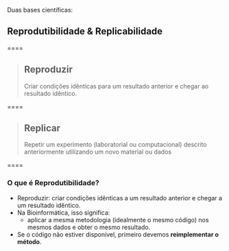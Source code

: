Duas bases científicas:

## Reprodutibilidade & Replicabilidade

====

> ## Reproduzir
> Criar condições idênticas para um resultado anterior e chegar ao resultado idêntico.

====

> ## Replicar
> Repetir um experimento (laboratorial ou computacional)  descrito anteriormente utilizando um novo material ou dados

====

### O que é Reprodutibilidade?

- Reproduzir: criar condições idênticas a um resultado anterior e chegar a um resultado idêntico.
- Na Bioinformática, isso significa:
  - aplicar a mesma metodologia (idealmente o mesmo código) nos mesmos dados e obter o mesmo resultado.
- Se o código não estiver disponível, primeiro devemos **reimplementar o método**.

